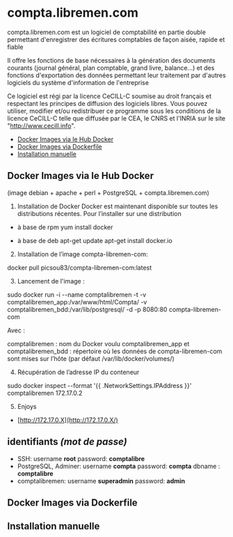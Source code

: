 # compta.libremen.com 

compta.libremen.com est un logiciel de comptabilité en partie double permettant d'enregistrer des écritures comptables de façon aisée, rapide et fiable

Il offre les fonctions de base nécessaires à la génération des documents courants (journal général, plan comptable, grand livre, balance...) et des fonctions d'exportation des données permettant leur traitement par d'autres logiciels du système d'information de l'entreprise

Ce logiciel est régi par la licence CeCILL-C soumise au droit français et respectant les principes de diffusion des logiciels libres. Vous pouvez utiliser, modifier et/ou redistribuer ce programme sous les conditions de la licence CeCILL-C telle que diffusée par le CEA, le CNRS et l'INRIA sur le site "http://www.cecill.info".

- [Docker Images via le Hub Docker](#docker-images-via-le-hub-docker)
- [Docker Images via Dockerfile](#docker-images-via-Dockerfile)
- [Installation manuelle](#Installation-manuelle)

## Docker Images via le Hub Docker

(image debian + apache + perl + PostgreSQL + compta.libremen.com)

1) Installation de Docker
Docker est maintenant disponible sur toutes les distributions récentes. Pour l’installer sur une distribution

- à base de rpm
yum install docker

- à base de deb
apt-get update
apt-get install docker.io


2) Installation de l’image compta-libremen-com:

docker pull picsou83/compta-libremen-com:latest


3) Lancement de l'image :

sudo docker run -i --name comptalibremen -t -v comptalibremen_app:/var/www/html/Compta/ -v comptalibremen_bdd:/var/lib/postgresql/ -d -p 8080:80 compta-libremen-com

Avec :

comptalibremen : nom du Docker voulu
comptalibremen_app et comptalibremen_bdd : répertoire où les données de compta-libremen-com sont mises sur l’hôte (par défaut /var/lib/docker/volumes/)

4) Récupération de l’adresse IP du conteneur

sudo docker inspect --format '{{ .NetworkSettings.IPAddress }}' comptalibremen
172.17.0.2

5) Enjoys

* [http://172.17.0.X](http://172.17.0.X/)

identifiants *(mot de passe)*
-------------------------------------------
-  SSH: username **root** password: **comptalibre**
-  PostgreSQL, Adminer: username **compta** password: **compta** dbname : **comptalibre** 
-  comptalibremen: username **superadmin** password: **admin**

## Docker Images via Dockerfile


## Installation manuelle
